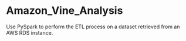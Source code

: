 # Amazon_Vine_Analysis
Use PySpark to perform the ETL process on a dataset retrieved from an AWS RDS instance.
